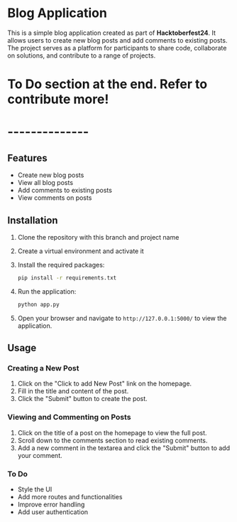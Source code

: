# Blog Application

This is a simple blog application created as part of **Hacktoberfest24**. It allows users to create new blog posts and add comments to existing posts. The project serves as a platform for participants to share code, collaborate on solutions, and contribute to a range of projects.


# To Do section at the end. Refer to contribute more!

# --------------

## Features

- Create new blog posts
- View all blog posts
- Add comments to existing posts
- View comments on posts

## Installation

1. Clone the repository with this branch and project name

2. Create a virtual environment and activate it

3. Install the required packages:
    ```sh
    pip install -r requirements.txt
    ```

4. Run the application:
    ```sh
    python app.py
    ```

5. Open your browser and navigate to `http://127.0.0.1:5000/` to view the application.

## Usage

### Creating a New Post

1. Click on the "Click to add New Post" link on the homepage.
2. Fill in the title and content of the post.
3. Click the "Submit" button to create the post.

### Viewing and Commenting on Posts

1. Click on the title of a post on the homepage to view the full post.
2. Scroll down to the comments section to read existing comments.
3. Add a new comment in the textarea and click the "Submit" button to add your comment.

### To Do

- Style the UI
- Add more routes and functionalities
- Improve error handling
- Add user authentication

